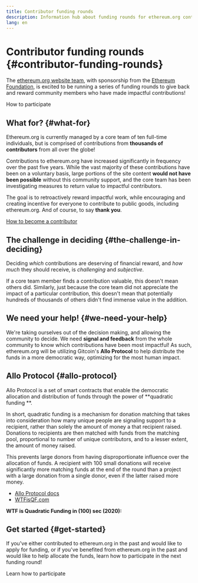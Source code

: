 ```yaml
---
title: Contributor funding rounds
description: Information hub about funding rounds for ethereum.org contributors
lang: en
---
```


# Contributor funding rounds {#contributor-funding-rounds}

The [ethereum.org website team](/about/), with sponsorship from the [Ethereum Foundation](https://ethereum.foundation), is excited to be running a series of funding rounds to give back and reward community members who have made impactful contributions!

<ButtonLink href="/contributing/funding-rounds/participating/" mt={8}>How to participate</ButtonLink>

## What for? {#what-for}

Ethereum.org is currently managed by a core team of ten full-time individuals, but is comprised of contributions from **thousands of contributors** from all over the globe!

Contributions to ethereum.org have increased significantly in frequency over the past five years. While the vast majority of these contributions have been on a voluntary basis, large portions of the site content **would not have been possible** without this community support, and the core team has been investigating measures to return value to impactful contributors.

<InfoBanner emoji="❤️" mt="8">
The goal is to retroactively reward impactful work, while encouraging and creating incentive for everyone to contribute to public goods, including ethereum.org. And of course, to say <strong>thank you</strong>.
</InfoBanner>

[How to become a contributor](/contributing/)

## The challenge in deciding {#the-challenge-in-deciding}

Deciding _which_ contributions are deserving of financial reward, and _how much_ they should receive, is _challenging_ and _subjective_.

If a core team member finds a contribution valuable, this doesn't mean others did. Similarly, just because the core team did not appreciate the impact of a particular contribution, this doesn't mean that potentially hundreds of thousands of others didn't find immense value in the addition.

## We need your help! {#we-need-your-help}

We're taking ourselves out of the decision making, and allowing the community to decide. We need **signal and feedback** from the whole community to know which contributions have been most impactful! As such, ethereum.org will be utilizing Gitcoin's **Allo Protocol** to help distribute the funds in a more democratic way, optimizing for the most human impact.

## Allo Protocol {#allo-protocol}

Allo Protocol is a set of smart contracts that enable the democratic allocation and distribution of funds through the power of **quadratic funding **.

In short, quadratic funding is a mechanism for donation matching that takes into consideration how many unique people are signaling support to a recipient, rather than solely the amount of money a that recipient raised. Donations to recipients are then matched with funds from the matching pool, proportional to number of unique contributors, and to a lesser extent, the amount of money raised.

This prevents large donors from having disproportionate influence over the allocation of funds. A recipient with 100 small donations will receive significantly more matching funds at the end of the round than a project with a large donation from a single donor, even if the latter raised more money.

- [Allo Protocol docs](https://docs.allo.gitcoin.co)
- [WTFisQF.com](https://wtfisqf.com/)

**WTF is Quadratic Funding in (100) sec (2020):**

<YouTube id="HJljTtLnymE" />

## Get started {#get-started}

If you've either contributed to ethereum.org in the past and would like to apply for funding, or if you've benefited from ethereum.org in the past and would like to help allocate the funds, learn how to participate in the next funding round!

<ButtonLink href="/contributing/funding-rounds/participating/" mt={8}>Learn how to participate</ButtonLink>

<!-- TODO: Add information about timing, and how to find the (next) active round -->
